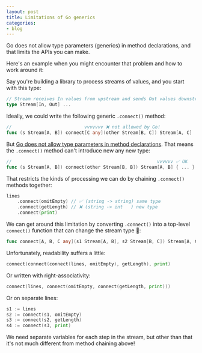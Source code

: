 ```yaml
---
layout: post
title: Limitations of Go generics
categories:
- blog
---
```


Go does not allow type parameters (generics) in method declarations, and that limits the APIs you can make.

Here's an example when you might encounter that problem and how to work around it:

Say you're building a library to process streams of values, and you start with this type:

```go
// Stream receives In values from upstream and sends Out values downstream.
type Stream[In, Out] ...
```

Ideally, we could write the following generic `.connect()` method:

```go
//                           vvvvvvv ❌ not allowed by Go!
func (s Stream[A, B]) connect[C any](other Stream[B, C]) Stream[A, C]
```

But [Go does not allow type parameters in method declarations](https://go.googlesource.com/proposal/+/refs/heads/master/design/43651-type-parameters.md#no-parameterized-methods). That means the `.connect()` method can't introduce new any new type:

```go
//                                                      vvvvvv ✅ OK
func (s Stream[A, B]) connect(other Stream[B, B]) Stream[A, B] { ... }
```

That restricts the kinds of processing we can do by chaining `.connect()` methods together:

```go
lines
	.connect(omitEmpty) // ✅ (string -> string) same type
	.connect(getLength) // ❌ (string -> int   ) new type
	.connect(print)
```

We can get around this limitation by converting `.connect()` into a top-level `connect()` function that can change the stream type 🎉:

```go
func connect[A, B, C any](s1 Stream[A, B], s2 Stream[B, C]) Stream[A, C]
```

Unfortunately, readability suffers a little:

```go
connect(connect(connect(lines, omitEmpty), getLength), print)
```

Or written with right-associativity:

```go
connect(lines, connect(omitEmpty, connect(getLength, print)))
```

Or on separate lines:

```go
s1 := lines
s2 := connect(s1, omitEmpty)
s3 := connect(s2, getLength)
s4 := connect(s3, print)
```

We need separate variables for each step in the stream, but other than that it's not much different from method chaining above!
